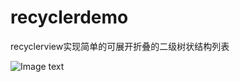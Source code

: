 # recyclerdemo


recyclerview实现简单的可展开折叠的二级树状结构列表

![Image text](https://raw.githubusercontent.com/18322693923/recyclerdemo/master/20190904170911.gif)

